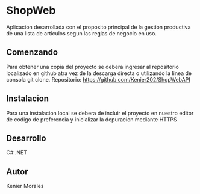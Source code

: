 # ShopWeb 
Aplicacion desarrollada con el proposito principal de la gestion productiva de una lista de articulos segun las reglas de negocio en uso.

## Comenzando
Para obtener una copia del proyecto se debera ingresar al repositorio localizado en github atra vez de la descarga directa o utilizando la linea de consola git clone. Repositorio: https://github.com/Kenier202/ShopWebAPI

## Instalacion
Para una instalacion local se debera de incluir el proyecto en nuestro editor de codigo de preferencia y inicializar la depuracion mediante HTTPS 

## Desarrollo
C#
.NET

## Autor
Kenier Morales
